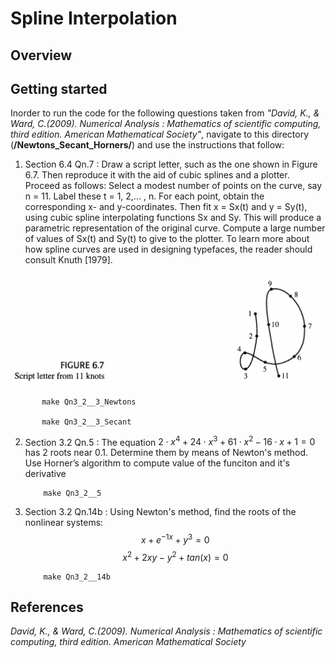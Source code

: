 # Spline Interpolation

## Overview


## Getting started
Inorder to run the code for the following questions taken from *"David, K., & Ward, C.(2009). Numerical Analysis : Mathematics of scientific computing, third edition. American Mathematical Society"*, navigate to this directory (**/Newtons_Secant_Horners/**) and use the instructions that follow:

1. Section 6.4 Qn.7 : Draw a script letter, such as the one shown in Figure 6.7. Then reproduce it with the aid of cubic splines and a plotter. Proceed as follows: Select a modest number of points on the
curve, say n = 11. Label these t = 1, 2,... , n. For each point, obtain the corresponding
x- and y-coordinates. Then fit x = Sx(t) and y = Sy(t), using cubic spline interpolating
functions Sx and Sy. This will produce a parametric representation of the original curve.
Compute a large number of values of Sx(t) and Sy(t) to give to the plotter. To learn more
about how spline curves are used in designing typefaces, the reader should consult Knuth
[1979].


![Fig](Fig6_7.png)

           
           make Qn3_2__3_Newtons
           
           make Qn3_2__3_Secant
           
           
2. Section 3.2 Qn.5 : The equation $2 \cdot x^4 + 24 \cdot x^3 + 61 \cdot x^2 - 16 \cdot x + 1 = 0$ has $2$ roots near 0.1. Determine them by means of Newton's method. Use Horner’s algorithm to compute value of the funciton and it's derivative
           
           make Qn3_2__5   
           
3. Section 3.2 Qn.14b : Using Newton's method, find the roots of the nonlinear systems:
        $$x + e^{-1x} + y^3 = 0$$
        $$x^2 + 2xy - y^2 + tan(x) = 0$$
           
           make Qn3_2__14b


## References
*David, K., & Ward, C.(2009). Numerical Analysis : Mathematics of scientific computing, third edition. American Mathematical Society*

